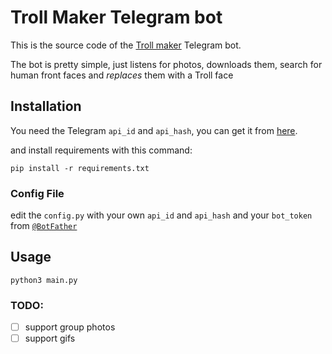 # Troll Maker Telegram bot
This is the source code of the [Troll maker](https://telegram.me/TrollMakerbot) Telegram bot.

The bot is pretty simple, just listens for photos, downloads them, search for human front faces and *replaces* them with a Troll face

## Installation
You need the Telegram `api_id` and `api_hash`, you can get it from [here](https://my.telegram.org/apps).

and install requirements with this command:
```
pip install -r requirements.txt
```

### Config File
edit the `config.py` with your own `api_id` and `api_hash` and your `bot_token` from [`@BotFather`](https://telegram.me/BotFather)

## Usage
```
python3 main.py
```

### TODO:
- [ ] support group photos
- [ ] support gifs
